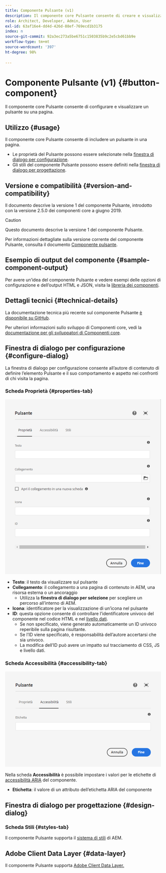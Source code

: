 ```yaml
---
title: Componente Pulsante (v1)
description: Il componente core Pulsante consente di creare e visualizzare un pulsante.
role: Architect, Developer, Admin, User
exl-id: 63af16e4-dd4d-426d-88ef-769ecd1b3175
index: n
source-git-commit: 92a3ec273a5be6751c1503835b9c2e5cbd61bb9e
workflow-type: tm+mt
source-wordcount: '397'
ht-degree: 98%

---
```



# Componente Pulsante (v1) {#button-component}

Il componente core Pulsante consente di configurare e visualizzare un pulsante su una pagina.

## Utilizzo {#usage}

Il componente core Pulsante consente di includere un pulsante in una pagina.

* Le proprietà del Pulsante possono essere selezionate nella [finestra di dialogo per configurazione](#configure-dialog).
* Gli stili del componente Pulsante possono essere definiti nella [finestra di dialogo per progettazione](#design-dialog).

## Versione e compatibilità {#version-and-compatibility}

Il documento descrive la versione 1 del componente Pulsante, introdotto con la versione 2.5.0 dei componenti core a giugno 2019.

>[!CAUTION]
>
>Questo documento descrive la versione 1 del componente Pulsante.
>
>Per informazioni dettagliate sulla versione corrente del componente Pulsante, consulta il documento [Componente pulsante](/help/components/button.md).

## Esempio di output del componente {#sample-component-output}

Per avere un’idea del componente Pulsante e vedere esempi delle opzioni di configurazione e dell’output HTML e JSON, visita la [libreria dei componenti](https://adobe.com/go/aem_cmp_library_button).

## Dettagli tecnici {#technical-details}

La documentazione tecnica più recente sul componente Pulsante [è disponibile su GitHub](https://adobe.com/go/aem_cmp_tech_button_v1).

Per ulteriori informazioni sullo sviluppo di Componenti core, vedi la [documentazione per gli sviluppatori di Componenti core](/help/developing/overview.md).

## Finestra di dialogo per configurazione {#configure-dialog}

La finestra di dialogo per configurazione consente all’autore di contenuto di definire l’elemento Pulsante e il suo comportamento e aspetto nei confronti di chi visita la pagina.

### Scheda Proprietà {#properties-tab}

![Scheda Proprietà della finestra di dialogo per modifica del componente Pulsante](/help/assets/button-edit-properties.png)

* **Testo**: il testo da visualizzare sul pulsante
* **Collegamento**: il collegamento a una pagina di contenuto in AEM, una risorsa esterna o un ancoraggio
   * Utilizza la **finestra di dialogo per selezione** per scegliere un percorso all’interno di AEM.
* **Icona**: identificatore per la visualizzazione di un’icona nel pulsante
* **ID**: questa opzione consente di controllare l’identificatore univoco del componente nel codice HTML e nel [livello dati](/help/developing/data-layer/overview.md).
   * Se non specificato, viene generato automaticamente un ID univoco reperibile sulla pagina risultante.
   * Se l’ID viene specificato, è responsabilità dell’autore accertarsi che sia univoco.
   * La modifica dell’ID può avere un impatto sul tracciamento di CSS, JS e livello dati.

### Scheda Accessibilità {#accessibility-tab}

![Scheda Accessibilità della finestra di dialogo per modifica del componente Pulsante](/help/assets/button-edit-accessibility.png)

Nella scheda **Accessibilità** è possibile impostare i valori per le etichette di [accessibilità ARIA](https://www.w3.org/WAI/standards-guidelines/aria/) del componente.

* **Etichetta**: il valore di un attributo dell’etichetta ARIA del componente

## Finestra di dialogo per progettazione {#design-dialog}

### Scheda Stili {#styles-tab}

Il componente Pulsante supporta il [sistema di stili](/help/get-started/authoring.md#component-styling) di AEM.

## Adobe Client Data Layer {#data-layer}

Il componente Pulsante supporta [Adobe Client Data Layer.](/help/developing/data-layer/overview.md)
